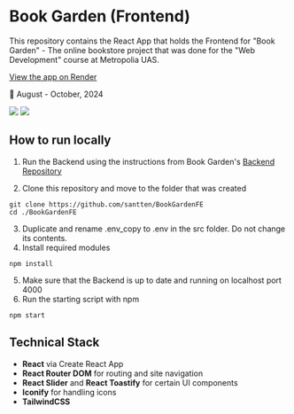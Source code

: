 # Book Garden (Frontend)
This repository contains the React App that holds the Frontend for "Book Garden" - The online bookstore project that was done for the "Web Development" course at Metropolia UAS.

[View the app on Render](https://book-garden-be.onrender.com/)

📅 August - October, 2024

<img src="https://github.com/user-attachments/assets/1e947d7e-6630-4f6e-9842-8cf52aa8d4af"> 
<img src="https://github.com/user-attachments/assets/09bdb99f-1733-4c1a-a5dc-4d0ad684377f">

## How to run locally
1. Run the Backend using the instructions from Book Garden's [Backend Repository](https://github.com/Viktoriia-code/Book-Garden-BE)

2. Clone this repository and move to the folder that was created
```
git clone https://github.com/santten/BookGardenFE
cd ./BookGardenFE
```
3. Duplicate and rename .env_copy to .env in the src folder. Do not change its contents.
4. Install required modules
```
npm install
```
5. Make sure that the Backend is up to date and running on localhost port 4000
6. Run the starting script with npm
```
npm start
```
## Technical Stack
- **React** via Create React App
- **React Router DOM** for routing and site navigation
- **React Slider** and **React Toastify** for certain UI components
- **Iconify** for handling icons
- **TailwindCSS**
